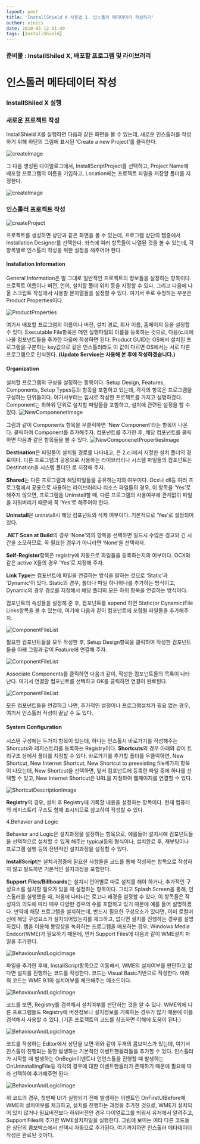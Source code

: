 ```yaml
---
layout: post
title: 'InstallShield X 사용법 1. 인스톨러 메타데이터 작성하기'
author: xinics
date: 2010-05-12 11:49
tags: [InstallShield]
---
```


### 준비물 : InstallShiled X, 배포할 프로그램 및 라이브러리
 
# 인스톨러 메타데이터 작성

### InstallShiled X 실행

###  새로운 프로젝트 작성
InstallShield X를 실행하면 다음과 같은 화면을 볼 수 있는데, 새로운 인스톨러를 작성하기 위해 하단의 그림에 표시된 ‘Create a new Project’를 클릭한다.

![createImage](/files/2010/05/12/image1.png)

그 다음 생성된 다이얼로그에서, InstallScriptProject를 선택하고, Project Name에 배포할 프로그램의 이름을 기입하고, Location에는 프로젝트 파일을 저장할 폴더를 지정한다.

![createImage](/files/2010/05/12/image2.png)

 

### 인스톨러 프로젝트 작성
 
![createProject](/files/2010/05/12/image3.png)

프로젝트를 생성하면 상단과 같은 화면을 볼 수 있는데, 프로그램 상단의 탭중에서 Installation Designer를 선택한다. 좌측에 여러 항목들이 나열된 것을 볼 수 있는데, 각 항목별로 인스톨러 작성을 위한 설정을 해주어야 한다.
 
#### Installation Information

General Information은 말 그대로 일반적인 프로젝트의 정보들을 설정하는 항목이다. 프로젝트 이름이나 버전, 언어, 설치할 폴더 위치 등을 지정할 수 있다. 그리고 다음에 나올 스크립트 작성에서 사용할 문자열들을 설정할 수 있다. 여기서 주로 수정하는 부분은 Product Properties이다.

![ProductProperties](/files/2010/05/12/image4.png)

여기서 배포할 프로그램의 이름이나 버전, 설치 경로, 회사 이름, 홈페이지 등을 설정할 수 있다. Executable File항목은 메인 실행파일의 이름을 등록하는 것으로, 다음(c.ii)에 나올 컴포넌트들을 추가한 다음에 작성하면 된다. Product GUID는 OS에서 설치된 프로그램을 구분하는 key값으로 같은 인스톨러라도 이 값이 다르면 OS에서는 서로 다른 프로그램으로 인식한다.
**(Update Service는 사용해 본 후에 작성하겠습니다.)**
 
#### Organization

설치할 프로그램의 구성을 설정하는 항목이다. Setup Design, Features, Components, Setup Types등의 항목을 포함하고 있는데, 각각의 항목은 프로그램을 구성하는 단위들이다. 여기서부터는 임시로 작성한 프로젝트를 가지고 설명하겠다. Component는 최하위 단위로 설치할 파일들을 포함하고, 설치에 관련된 설정을 할 수 있다.
![NewComponenetImage](/files/2010/05/12/image5.png)

그림과 같이 Components 항목을 우클릭하면 ‘New Component’라는 항목이 나온다. 클릭하여 Component를 추가해주자. 컴포넌트를 추가한 후, 해당 컴포넌트를 클릭하면 다음과 같은 항목들을 볼 수 있다.
![NewComponenetPropertiesImage](/files/2010/05/12/image6.png)



**Destination**은 파일들이 설치될 경로를 나타내고, <TARGETDIR>은 2.c.i에서 지정한 설치 폴더의 경로이다. 다른 프로그램과 공용으로 사용하는 라이브러리나 시스템 파일들의 컴포넌트는 Destination을 시스템 폴더인 <WINSYSDIR>로 지정해 주자.

**Shared**는 다른 프로그램과 해당파일들을 공유하는지의 여부이다. Ocx나 dll등 여러 프로그램에서 공용으로 사용하는 라이브러리나 리소스 파일들의 경우, 이 항목을 ‘Yes’로 해주지 않으면, 프로그램을 Uninstall할 때, 다른 프로그램의 사용여부에 관계없이 파일을 지워버리기 때문에 꼭 ‘Yes’로 해주어야 한다.

**Uninstall**은 uninstall시 해당 컴포넌트의 삭제 여부이다. 기본적으로 ‘Yes’로 설정되어 있다.

**.NET Scan at Build**의 경우 ‘None’외의 항목을 선택하면 빌드시 수많은 경고와 긴 시간을 소모하므로, 꼭 필요한 경우가 아니라면 ‘None’을 선택하자.

**Self-Register**항목은 registry에 자동으로 파일들을 등록하는지의 여부이다. OCX와 같은 active X들의 경우 ‘Yes’로 지정해 주자.

**Link Type**는 컴포넌트에 파일을 연결하는 방식을 말하는 것으로 ‘Static’과 ‘Dynamic’이 있다. Static의 경우, 폴더나 파일 하나하나를 추가하는 방식이고, Dynamic의 경우 경로를 지정해서 해당 폴더의 모든 하위 항목을 연결하는 방식이다.
 
컴포넌트의 속성들을 설정해 준 후, 컴포넌트를 append 하면 Static(or Dynamic)File Links항목을 볼 수 있는데, 여기에 다음과 같이 컴포넌트에 포함될 파일들을 추가해주자.
 
![ComponentFileList](/files/2010/05/12/image7.png)
 

필요한 컴포넌트들을 모두 작성한 후, Setup Design항목을 클릭하여 작성한 컴포넌트들을 아래 그림과 같이 Feature에 연결해 주자.

![ComponentFileList](/files/2010/05/12/image8.png)
 
 
Associate Components를 클릭하면 다음과 같이, 작성한 컴포넌트들의 목록이 나타난다. 여기서 연결할 컴포넌트를 선택하고 OK를 클릭하면 연결이 완료된다.
 
![ComponentFileList](/files/2010/05/12/image9.png)
 

모든 컴포넌트들을 연결하고 나면, 추가적인 설정이나 프로그램설치가 필요 없는 경우, 여기서 인스톨러 작성이 끝날 수 도 있다.

#### System Configuration

시스템 구성에는 두가지 항목이 있는데, 하나는 인스톨시 바로가기를 작성해주는 Shorcuts와 레지스트리를 등록하는 Registry이다.
**Shortcuts**의 경우 아래와 같이 트리구조 상에서 폴더를 지정할 수 있다. 바로가기를 추가할 폴더를 우클릭하면, New Shortcut, New Internet Shortcut, New Shortcut to preexisting file세가지 항목이 나오는데, New Shortcut을 선택하면, 앞서 컴포넌트에 등록한 파일 중에 하나를 선택할 수 있고, New Internet Shortcut은 URL을 지정하여 웹페이지를 연결할 수 있다.
 
![ShortcutDescriptionImage](/files/2010/05/12/image10.png)

**Registry**의 경우, 설치 후 Registry에 기록할 내용을 설정하는 항목이다. 현재 컴퓨터의 레지스트리 구조도 함께 표시되므로 참고하여 작성할 수 있다.
 
4.Behavior and Logic

Behavior and Logic은 설치과정을 설정하는 항목으로, 예를들어 설치시에 컴포넌트들을 선택적으로 설치할 수 있게 해주는 typical등의 형식이나, 설치완료 후, 재부팅이나 프로그램 실행 등의 전반적인 설치과정을 설정할 수 있다.

**InstallScript**는 설치과정중에 필요한 사항들을 코드를 통해 작성하는 항목으로 작성하지 않고 빌드하면 기본적인 설치과정을 포함한다.

**Support Files/Billboards**는 설치시 언어별로 따로 설치를 해야 하거나, 추가적인 구성요소를 설치할 필요가 있을 때 설정하는 항목이다. 그리고 Splash Screen을 통해, 인스톨러를 실행했을 때, 처음에 나타나는 로고나 배경을 설정할 수 있다.
이 항목들은 작성자의 의도에 따라 매우 다양한 경우의 수를 포함하고 있기 때문에 예를 들어 설명하겠다. 만약에 해당 프로그램을 설치하는데, 반드시 필요한 구성요소가 있다면, 이미 로컬머신에 해당 구성요소가 설치되어있는지를 체크하고, 없다면 설치를 진행하는 경우를 설명하겠다. 캠을 이용해 동영상을 녹화하는 프로그램을 배포하는 경우, Windows Media Endcor(WME)가 필요하기 때문에, 먼저 Support Files에 다음과 같이 WME설치 파일을 추가한다.

![BehaviourAndLogicImage](/files/2010/05/12/image11.png)

파일을 추가한 후에, InstallScript항목으로 이동해서, WME의 설치여부를 판단하고 없다면 설치를 진행하는 코드를 작성한다. 코드는 Visual Basic기반으로 작성한다.
아래의 코드는 WME 9.1의 설치여부를 체크해주는 메소드이다.

![BehaviourAndLogicImage](/files/2010/05/12/image12.png)

코드를 보면, Registry를 검색해서 설치여부를 판단하는 것을 알 수 있다. WME외에 다른 프로그램들도 Registry에 버전정보나 설치정보를 기록하는 경우가 많기 때문에 이를 검색해서 사용할 수 있다. (기존 프로젝트의 코드를 참조하면 이해에 도움이 된다.)

![BehaviourAndLogicImage](/files/2010/05/12/image13.png)

코드를 작성하는 Editor에서 상단을 보면 위와 같이 두개의 콤보박스가 있는데, 여기서 인스톨이 진행되는 동안 발생하는 기본적인 이벤트핸들러들을 추가할 수 있다. 인스톨러가 시작할 때 발생하는 OnBegin이벤트나 언인스톨을 진행할 때 발생하는 OnUninstallingFile등 각각의 경우에 대한 이벤트핸들러가 존재하기 때문에 필요에 따라 선택하여 추가해주면 된다. 

![BehaviourAndLogicImage](/files/2010/05/12/image14.png)

위 코드의 경우, 첫번째 UI가 실행되기 전에 발생하는 이벤트인 OnFirstUIBefore에 WME의 설치여부를 체크하고, 설치를 진행하는 과정을 추가한 것으로, WME가 설치되어 있지 않거나 필요버전보다 하위버전인 경우 다이얼로그를 띄워서 유저에서 알려주고, Support Files에 추가한 WME설치파일을 실행한다. 그림에 보이는 여타 다른 코드들은 상단의 콤보박스에서 선택시 자동으로 추가된다.
여기까지하면 인스톨러 메타데이터 작성은 완료된 것이다.
